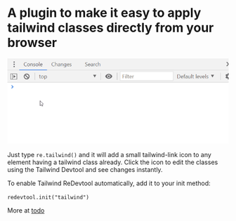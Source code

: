 # A plugin to make it easy to apply tailwind classes directly from your browser


![tailwind](preview.gif)

Just type `re.tailwind()` and it will add a small tailwind-link icon to any element having a tailwind class already.
Click the icon to edit the classes using the Tailwind Devtool and see changes instantly. 

To enable Tailwind ReDevtool automatically, add it to your init method:

`redevtool.init("tailwind")`

More at [todo](https://www.redevtools.com/blog/)